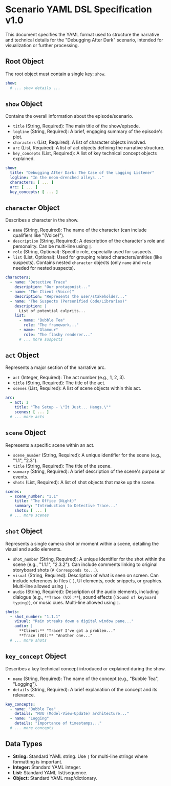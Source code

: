 # Scenario YAML DSL Specification v1.0

This document specifies the YAML format used to structure the narrative and technical details for the "Debugging After Dark" scenario, intended for visualization or further processing.

## Root Object

The root object must contain a single key: `show`.

```yaml
show:
  # ... show details ...
```

## `show` Object

Contains the overall information about the episode/scenario.

- `title` (String, Required): The main title of the show/episode.
- `logline` (String, Required): A brief, engaging summary of the episode's plot.
- `characters` (List, Required): A list of character objects involved.
- `arc` (List, Required): A list of act objects defining the narrative structure.
- `key_concepts` (List, Required): A list of key technical concept objects explained.

```yaml
show:
  title: "Debugging After Dark: The Case of the Lagging Listener"
  logline: "In the neon-drenched alleys..."
  characters: [ ... ]
  arc: [ ... ]
  key_concepts: [ ... ]
```

## `character` Object

Describes a character in the show.

- `name` (String, Required): The name of the character (can include qualifiers like "(Voice)").
- `description` (String, Required): A description of the character's role and personality. Can be multi-line using `|`.
- `role` (String, Optional): Specific role, especially used for suspects.
- `list` (List, Optional): Used for grouping related characters/entities (like suspects). Contains nested `character` objects (only `name` and `role` needed for nested suspects).

```yaml
characters:
  - name: "Detective Trace"
    description: "Our protagonist..."
  - name: "The Client (Voice)"
    description: "Represents the user/stakeholder..."
  - name: "The Suspects (Personified Code/Libraries)"
    description: |
      List of potential culprits...
    list:
      - name: "Bubble Tea"
        role: "The framework..."
      - name: "Glamour"
        role: "The flashy renderer..."
      # ... more suspects
```

## `act` Object

Represents a major section of the narrative arc.

- `act` (Integer, Required): The act number (e.g., 1, 2, 3).
- `title` (String, Required): The title of the act.
- `scenes` (List, Required): A list of scene objects within this act.

```yaml
arc:
  - act: 1
    title: "The Setup - \"It Just... Hangs.\""
    scenes: [ ... ]
  # ... more acts
```

## `scene` Object

Represents a specific scene within an act.

- `scene_number` (String, Required): A unique identifier for the scene (e.g., "1.1", "2.3").
- `title` (String, Required): The title of the scene.
- `summary` (String, Required): A brief description of the scene's purpose or events.
- `shots` (List, Required): A list of shot objects that make up the scene.

```yaml
scenes:
  - scene_number: "1.1"
    title: "The Office (Night)"
    summary: "Introduction to Detective Trace..."
    shots: [ ... ]
  # ... more scenes
```

## `shot` Object

Represents a single camera shot or moment within a scene, detailing the visual and audio elements.

- `shot_number` (String, Required): A unique identifier for the shot within the scene (e.g., "1.1.1", "2.3.2"). Can include comments linking to original storyboard shots (`# Corresponds to...`).
- `visual` (String, Required): Description of what is seen on screen. Can include references to files (` `), UI elements, code snippets, or graphics. Multi-line allowed using `|`.
- `audio` (String, Required): Description of the audio elements, including dialogue (e.g., `**Trace (VO):**`), sound effects (`(Sound of keyboard typing)`), or music cues. Multi-line allowed using `|`.

```yaml
shots:
  - shot_number: "1.1.1"
    visual: "Rain streaks down a digital window pane..."
    audio: |
      **Client:** "Trace? I've got a problem..."
      **Trace (VO):** "Another one..."
  # ... more shots
```

## `key_concept` Object

Describes a key technical concept introduced or explained during the show.

- `name` (String, Required): The name of the concept (e.g., "Bubble Tea", "Logging").
- `details` (String, Required): A brief explanation of the concept and its relevance.

```yaml
key_concepts:
  - name: "Bubble Tea"
    details: "MVU (Model-View-Update) architecture..."
  - name: "Logging"
    details: "Importance of timestamps..."
  # ... more concepts
```

## Data Types

- **String:** Standard YAML string. Use `|` for multi-line strings where formatting is important.
- **Integer:** Standard YAML integer.
- **List:** Standard YAML list/sequence.
- **Object:** Standard YAML map/dictionary. 